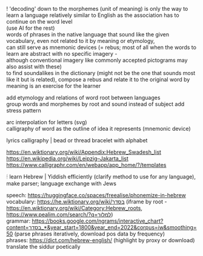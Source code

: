 
! 'decoding' down to the morphemes (unit of meaning) is only the way to learn a language relatively similar to English as the association has to continue on the word level  
(use AI for the rest)  
words of phrases in the native language that sound like the given vocabulary, even not related to it by meaning or etymology,  
can still serve as mnemonic devices (= rebus; most of all when the words to learn are abstract with no specific imagery -  
although conventional imagery like commonly accepted pictograms may also assist with these)  
to find soundalikes in the dictionary (might not be the one that sounds most like it but is related), compose a rebus and relate it to the original word by meaning is an exercise for the learner  

add etymology and relations of word root between languages  
group words and morphemes by root and sound instead of subject
add stress pattern  

arc interpolation for letters (svg)  
calligraphy of word as the outline of idea it represents (mnemonic device)  
  
lyrics calligraphy | bead or thread bracelet with alphabet  
  
https://en.wiktionary.org/wiki/Appendix:Hebrew_Swadesh_list  
https://en.wikipedia.org/wiki/Leipzig–Jakarta_list  
https://www.calligraphr.com/en/webapp/app_home/?/templates  
  
🕯 learn Hebrew | Yiddish efficiently (clarify method to use for any language), make parser; language exchange with Jews  
  
speech: https://huggingface.co/spaces/freealise/phonemize-in-hebrew  
vocabulary: https://he.wiktionary.org/wiki/בסדר (iframe by root - https://en.wiktionary.org/wiki/Category:Hebrew_roots, https://www.pealim.com/search/?q=למלוך)  
grammar: https://books.google.com/ngrams/interactive_chart?content=בסדר_*&year_start=1800&year_end=2022&corpus=iw&smoothing=50 (parse phrases iteratively, download pos data by frequency)  
phrases: https://dict.com/hebrew-english/ (highlight by proxy or download)  
translate the siddur poetically  
